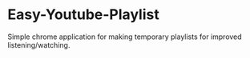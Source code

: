 # Easy-Youtube-Playlist
Simple chrome application for making temporary playlists for improved listening/watching.
